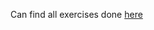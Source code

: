 Can find all exercises done [here](https://github.com/Evanlab02/Learning-C/tree/trunk/www/exercism/org)
